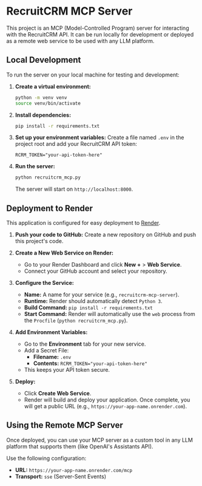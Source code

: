 # RecruitCRM MCP Server

This project is an MCP (Model-Controlled Program) server for interacting with the RecruitCRM API. It can be run locally for development or deployed as a remote web service to be used with any LLM platform.

## Local Development

To run the server on your local machine for testing and development:

1.  **Create a virtual environment:**
    ```bash
    python -m venv venv
    source venv/bin/activate
    ```

2.  **Install dependencies:**
    ```bash
    pip install -r requirements.txt
    ```

3.  **Set up your environment variables:**
    Create a file named `.env` in the project root and add your RecruitCRM API token:
    ```
    RCRM_TOKEN="your-api-token-here"
    ```

4.  **Run the server:**
    ```bash
    python recruitcrm_mcp.py
    ```
    The server will start on `http://localhost:8000`.

## Deployment to Render

This application is configured for easy deployment to [Render](https://render.com/).

1.  **Push your code to GitHub:**
    Create a new repository on GitHub and push this project's code.

2.  **Create a New Web Service on Render:**
    - Go to your Render Dashboard and click **New +** > **Web Service**.
    - Connect your GitHub account and select your repository.

3.  **Configure the Service:**
    - **Name:** A name for your service (e.g., `recruitcrm-mcp-server`).
    - **Runtime:** Render should automatically detect `Python 3`.
    - **Build Command:** `pip install -r requirements.txt`
    - **Start Command:** Render will automatically use the `web` process from the `Procfile` (`python recruitcrm_mcp.py`).

4.  **Add Environment Variables:**
    - Go to the **Environment** tab for your new service.
    - Add a Secret File:
        - **Filename:** `.env`
        - **Contents:** `RCRM_TOKEN="your-api-token-here"`
    - This keeps your API token secure.

5.  **Deploy:**
    - Click **Create Web Service**.
    - Render will build and deploy your application. Once complete, you will get a public URL (e.g., `https://your-app-name.onrender.com`).

## Using the Remote MCP Server

Once deployed, you can use your MCP server as a custom tool in any LLM platform that supports them (like OpenAI's Assistants API).

Use the following configuration:

-   **URL:** `https://your-app-name.onrender.com/mcp`
-   **Transport:** `sse` (Server-Sent Events) 